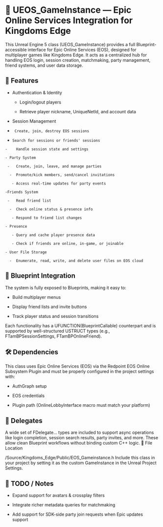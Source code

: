 # 🔗 UEOS_GameInstance — Epic Online Services Integration for Kingdoms Edge

This Unreal Engine 5 class (UEOS_GameInstance) provides a full Blueprint-accessible interface for Epic Online Services (EOS), designed for multiplayer games like Kingdoms Edge. It acts as a centralized hub for handling EOS login, session creation, matchmaking, party management, friend systems, and user data storage.
## 🎯 Features

   - Authentication & Identity

     -   Login/logout players

      -  Retrieve player nickname, UniqueNetId, and account data

 -   Session Management

  -      Create, join, destroy EOS sessions

   -     Search for sessions or friends' sessions

    -    Handle session state and settings

    - Party System

     -   Create, join, leave, and manage parties

      -  Promote/kick members, send/cancel invitations

       - Access real-time updates for party events

    -Friends System

     -   Read friend list

      -  Check online status & presence info

       - Respond to friend list changes

    - Presence

       - Query and cache player presence data

       - Check if friends are online, in-game, or joinable

    - User File Storage

      -  Enumerate, read, write, and delete user files on EOS cloud

## 🧩 Blueprint Integration

The system is fully exposed to Blueprints, making it easy to:

-    Build multiplayer menus

 -   Display friend lists and invite buttons

  -  Track player status and session transitions

Each functionality has a UFUNCTION(BlueprintCallable) counterpart and is supported by well-structured USTRUCT types (e.g., FTamBPSessionSettings, FTamBPOnlineFriend).
## 🛠️ Dependencies

This class uses Epic Online Services (EOS) via the Redpoint EOS Online Subsystem Plugin and must be properly configured in the project settings with:

-    AuthGraph setup

 -   EOS credentials

  -  Plugin path (OnlineLobbyInterface macro must match your platform)

## 🔄 Delegates

A wide set of FDelegate... types are included to support async operations like login completion, session search results, party invites, and more. These allow clean Blueprint workflows without binding custom C++ logic.
📁 File Location

/Source/Kingdoms_Edge/Public/EOS_Gameinstance.h
Include this class in your project by setting it as the custom GameInstance in the Unreal Project Settings.
## 🚧 TODO / Notes

  -  Expand support for avatars & crossplay filters

   - Integrate richer metadata queries for matchmaking

   - Add support for SDK-side party join requests when Epic updates support

